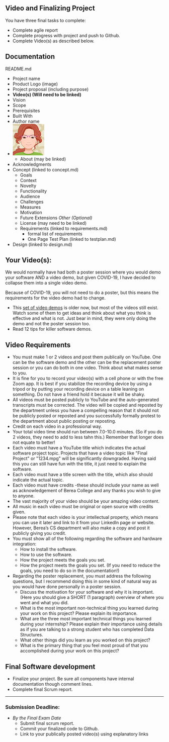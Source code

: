 ## Video and Finalizing Project

You have three final tasks to complete:
- Complete agile report
- Complete progress with project and push to Github.
- Complete Video(s) as described below.

## Documentation

README.md
- Project name
- Product Logo (image)
- Project proposal (including purpose)
- **Video(s) (Will need to be linked)**
- Vision
- Scope
- Prerequisites
- Built With
- Author name
- ![Jan Avatar](jp-avatar-sm.png)
  - About (may be linked)
- Acknowledgments
- Concept (linked to concept.md)
    - Goals
    - Context
    - Novelty
    - Functionality
    - Audience
    - Challenges
    - Measures
    - Motivation
    - Future Extensions
         *Other (Optional)*
  - License (may need to be linked)
  - Requirements (linked to requirements.md)
    - formal list of requirements
    - One Page Test Plan (linked to testplan.md)
- Design (linked to design.md)

## Your Video(s):
We would normally have had both a poster session where you would demo your software AND a video demo, but given COVID-19, I have decided to collapse them into a single video demo.

Because of COVID-19, you will not need to do a poster, but this means the requirements for the video demo had to change.
- This [set of video demos](http://cs.berea.edu/courses/csc493-older/schedule.html) is older now, but most of the videos still exist. Watch some of them to get ideas and think about what you think is effective and what is not. Just bear in mind, they were only doing the demo and not the poster session too.
- Read 12 tips for killer software demos.

## Video Requirements
- You must make 1 or 2 videos and post them publically on YouTube. One can be the software demo and the other can be the replacement poster session or you can do both in one video. Think about what makes sense to you.
- It is fine for you to record your video(s) with a cell phone or with the free Zoom app. It is best if you stabilize the recording device by using a tripod or by putting your recording device on a table leaning on something. Do not have a friend hold it because it will be shaky.
- All videos must be posted publicly to YouTube and the auto-generated transcripts must be corrected. The video will be copied and reposted by the department unless you have a compelling reason that it should not be publicly posted or reposted and you successfully formally protest to the department about public posting or reposting.
- Credit on each video in a professional way.
- Your total video time should run between 7.0-10.0 minutes. (So if you do 2 videos, they need to add to less tahn this.) Remember that longer does not equate to better!
- Each video must have a YouTube title which indicates the actual software project topic. Projects that have a video topic like "Final Project" or "1234.mpg" will be significantly downgraded. Having said this you can still have fun with the title, it just need to explain the software.
- Each video must have a title screen with the title, which also should indicate the actual topic.
- Each video must have credits -these should include your name as well as acknowledgement of Berea College and any thanks you wish to give to anyone.
- The vast majority of your video should be your amazing video content.
- All music in each video must be original or open source with credits given.
- Please note that each video is your intellectual property, which means you can use it later and link to it from your LinkedIn page or website. However, Berea’s CS department will also make a copy and post it publicly giving you credit.
- You must show all of the following regarding the software and hardware integration:
  - How to install the software.
  - How to use the software.
  - How the project meets the goals you set.
  - How the project meets the goals you set. (If you need to reduce the goals, you need to do so in the documentation!)
- Regarding the poster replacement, you must address the following questions, but I recommend doing this in some kind of natural way as you would have done personally in a poster session.
  - Discuss the motivation for your software and why it is important. (Here you should give a SHORT (1 paragraph) overview of where you went and what you did.
  - What is the most important non-technical thing you learned during your work on this project? Please explain its importance.
  - What are the three most important technical things you learned during your internship? Please explain their importance using details as if you are talking to a strong student who has completed Data Structures.
  - What other things did you learn as you worked on this project?
  - What is the primary thing that you feel most proud of that you accomplished during your work on this project?

## Final Software development

- Finalize your project. Be sure all components have internal documentation though comment lines.
- Complete final Scrum report.

---
### Submission Deadline:
- *By the Final Exam Date*
  - Submit final scrum report.
  - Commit your finalized code to Github.
  - Link to your publically posted video(s) using explanatory links
